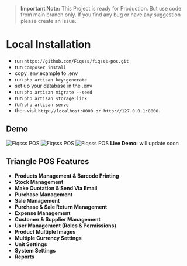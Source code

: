 > **Important Note:** This Project is ready for Production. But use code from main branch only. If you find any bug or have any suggestion please create an Issue.

# Local Installation

- run `` https://github.com/Fiqsss/fiqsss-pos.git ``
- run ``composer install ``
- copy .env.example to .env
- run `` php artisan key:generate ``
- set up your database in the .env
- run `` php artisan migrate --seed ``
- run `` php artisan storage:link ``
- run `` php artisan serve ``
- then visit `` http://localhost:8000 or http://127.0.0.1:8000 ``.


## Demo
![Fiqsss POS](public/demo/SC1.jpg)
![Fiqsss POS](public/demo/SC2.jpg)
![Fiqsss POS](public/demo/SC3.jpg)
**Live Demo:** will update soon

## Triangle POS Features

- **Products Management & Barcode Printing**
- **Stock Management**
- **Make Quotation & Send Via Email**
- **Purchase Management**
- **Sale Management**
- **Purchase & Sale Return Management**
- **Expense Management**
- **Customer & Supplier Management**
- **User Management (Roles & Permissions)**
- **Product Multiple Images**
- **Multiple Currency Settings**
- **Unit Settings**
- **System Settings**
- **Reports**
